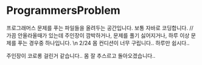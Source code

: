 # ProgrammersProblem
프로그래머스 문제를 푸는 파일들을 올려두는 공간입니다.
보통 자바로 코딩합니다.
// 가끔 안올라올때가 있는데 주인장이 깜박하거나, 문제를 풀기 싫어지거나, 하루 이상 문제를 푸는 경우중 하나입니다.
\n 2/24 몸 컨디션이 너무 구립니다.. 하루만 쉽시다..

주인장이 코로롱 걸린거 같습니다.. 몸 잘 추스르고 돌아오겠습니다..
